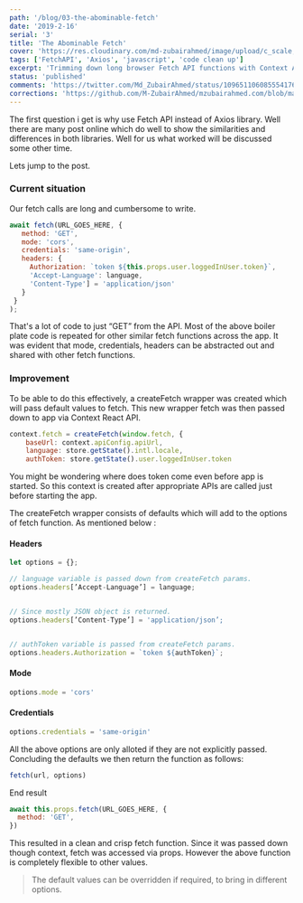 ```yaml
---
path: '/blog/03-the-abominable-fetch'
date: '2019-2-16'
serial: '3'
title: 'The Abominable Fetch'
cover: 'https://res.cloudinary.com/md-zubairahmed/image/upload/c_scale,w_400/v1562130351/chelsea-bock-S-U6ipzt4Lw-unsplash_lgekpy.jpg'
tags: ['FetchAPI', 'Axios', 'javascript', 'code clean up']
excerpt: 'Trimming down long browser Fetch API functions with Context API'
status: 'published'
comments: 'https://twitter.com/Md_ZubairAhmed/status/1096511060855541760'
corrections: 'https://github.com/M-ZubairAhmed/mzubairahmed.com/blob/master/src/data/posts/03-the-abominable-fetch/index.md'
---
```


The first question i get is why use Fetch API instead of Axios library. Well there are many post online which do well to show the similarities and differences in both libraries. Well for us what worked will be discussed some other time.

Lets jump to the post.

### Current situation

Our fetch calls are long and cumbersome to write.

```javascript
await fetch(URL_GOES_HERE, {
   method: 'GET',
   mode: 'cors',
   credentials: 'same-origin',
   headers: {
     Authorization: `token ${this.props.user.loggedInUser.token}`,
     'Accept-Language': language,
     'Content-Type'] = 'application/json'
   }
 }
);
```

That's a lot of code to just “GET” from the API. Most of the above boiler plate code is repeated for other similar fetch functions across the app. It was evident that mode, credentials, headers can be abstracted out and shared with other fetch functions.

### Improvement

To be able to do this effectively, a createFetch wrapper was created which will pass default values to fetch. This new wrapper fetch was then passed down to app via Context React API.

```javascript
context.fetch = createFetch(window.fetch, {
    baseUrl: context.apiConfig.apiUrl,
    language: store.getState().intl.locale,
    authToken: store.getState().user.loggedInUser.token
```

You might be wondering where does token come even before app is started. So this context is created after appropriate APIs are called just before starting the app.

The createFetch wrapper consists of defaults which will add to the options of fetch function. As mentioned below :

#### Headers

```javascript
let options = {};

// language variable is passed down from createFetch params.
options.headers[’Accept-Language’] = language;


// Since mostly JSON object is returned.
options.headers[’Content-Type’] = 'application/json’;


// authToken variable is passed from createFetch params.
options.headers.Authorization = `token ${authToken}`;
```

#### Mode

```javascript
options.mode = 'cors'
```

#### Credentials

```javascript
options.credentials = 'same-origin'
```

All the above options are only alloted if they are not explicitly passed. Concluding the defaults we then return the function as follows:

```javascript
fetch(url, options)
```

End result

```javascript
await this.props.fetch(URL_GOES_HERE, {
  method: 'GET',
})
```

This resulted in a clean and crisp fetch function. Since it was passed down though context, fetch was accessed via props. However the above function is completely flexible to other values.

> The default values can be overridden if required, to bring in different options.
